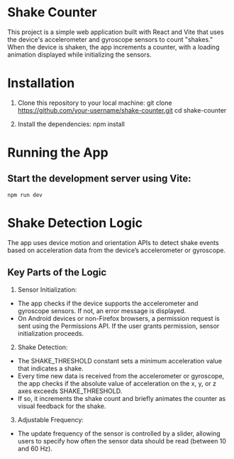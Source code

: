# Shake Counter

This project is a simple web application built with React and Vite that uses the device's accelerometer and gyroscope sensors to count "shakes." When the device is shaken, the app increments a counter, with a loading animation displayed while initializing the sensors.

# Installation

1. Clone this repository to your local machine:
   git clone https://github.com/your-username/shake-counter.git
   cd shake-counter

2. Install the dependencies:
   npm install

# Running the App

## Start the development server using Vite:

    npm run dev

# Shake Detection Logic

The app uses device motion and orientation APIs to detect shake events based on acceleration data from the device’s accelerometer or gyroscope.

## Key Parts of the Logic

1. Sensor Initialization:

- The app checks if the device supports the accelerometer and gyroscope sensors. If not, an error message is displayed.
- On Android devices or non-Firefox browsers, a permission request is sent using the Permissions API. If the user grants permission, sensor initialization proceeds.

2. Shake Detection:

- The SHAKE_THRESHOLD constant sets a minimum acceleration value that indicates a shake.
- Every time new data is received from the accelerometer or gyroscope, the app checks if the absolute value of acceleration on the x, y, or z axes exceeds SHAKE_THRESHOLD.
- If so, it increments the shake count and briefly animates the counter as visual feedback for the shake.

3. Adjustable Frequency:

- The update frequency of the sensor is controlled by a slider, allowing users to specify how often the sensor data should be read (between 10 and 60 Hz).
